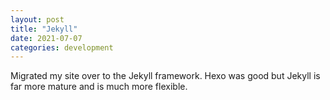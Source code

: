 ```yaml
---
layout: post
title: "Jekyll"
date: 2021-07-07
categories: development
---
```


Migrated my site over to the Jekyll framework. Hexo was good but Jekyll is far more mature and is much more flexible.